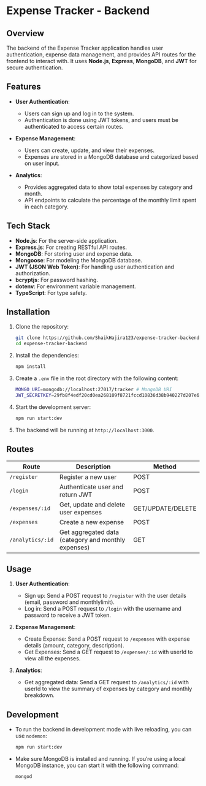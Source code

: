 # Expense Tracker - Backend

## Overview

The backend of the Expense Tracker application handles user authentication, expense data management, and provides API routes for the frontend to interact with. It uses **Node.js**, **Express**, **MongoDB**, and **JWT** for secure authentication.

## Features

- **User Authentication**:
  - Users can sign up and log in to the system.
  - Authentication is done using JWT tokens, and users must be authenticated to access certain routes.
  
- **Expense Management**:
  - Users can create, update, and view their expenses.
  - Expenses are stored in a MongoDB database and categorized based on user input.
  
- **Analytics**:
  - Provides aggregated data to show total expenses by category and month.
  - API endpoints to calculate the percentage of the monthly limit spent in each category.

## Tech Stack

- **Node.js**: For the server-side application.
- **Express.js**: For creating RESTful API routes.
- **MongoDB**: For storing user and expense data.
- **Mongoose**: For modeling the MongoDB database.
- **JWT (JSON Web Token)**: For handling user authentication and authorization.
- **bcryptjs**: For password hashing.
- **dotenv**: For environment variable management.
- **TypeScript**: For type safety.

## Installation

1. Clone the repository:
    ```bash
    git clone https://github.com/ShaikHajira123/expense-tracker-backend.git
    cd expense-tracker-backend
    ```

2. Install the dependencies:
    ```bash
    npm install
    ```

3. Create a `.env` file in the root directory with the following content:
    ```bash
    MONGO_URI=mongodb://localhost:27017/tracker # MongoDB URI
    JWT_SECRETKEY=29fb8f4edf20cd0ea268109f8721fccd10836d38b940227d207e6c19597ded55c7223c96785cfd2aef5446d9f6edf07f2d795d68d29b43876c928090afd43f50
    ```

4. Start the development server:
    ```bash
    npm run start:dev
    ```

5. The backend will be running at `http://localhost:3000`.

## Routes

| Route                 | Description                          | Method    |
|-----------------------|--------------------------------------|-----------|
| `/register`    | Register a new user                 | POST      |
| `/login`              | Authenticate user and return JWT    | POST      |
| `/expenses/:id`       | Get, update and delete user expenses| GET/UPDATE/DELETE      |
| `/expenses`           | Create a new expense                | POST      |
| `/analytics/:id`      | Get aggregated data (category and monthly expenses) | GET |

## Usage

1. **User Authentication**:
    - Sign up: Send a POST request to `/register` with the user details (email, password and monthlylimit).
    - Log in: Send a POST request to `/login` with the username and password to receive a JWT token.

2. **Expense Management**:
    - Create Expense: Send a POST request to `/expenses` with expense details (amount, category, description).
    - Get Expenses: Send a GET request to `/expenses/:id` with userId to view all the expenses.

3. **Analytics**:
    - Get aggregated data: Send a GET request to `/analytics/:id` with userId to view the summary of expenses by category and monthly breakdown.

## Development

- To run the backend in development mode with live reloading, you can use `nodemon`:
    ```bash
    npm run start:dev
    ```

- Make sure MongoDB is installed and running. If you’re using a local MongoDB instance, you can start it with the following command:
    ```bash
    mongod
    ```


